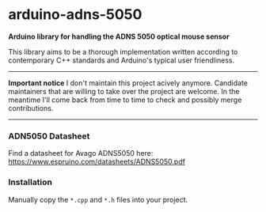 # arduino-adns-5050
**Arduino library for handling the ADNS 5050 optical mouse sensor**

This library aims to be a thorough implementation written according
to contemporary C++ standards and Arduino's typical user friendliness.

---

**Important notice**
I don't maintain this project acively anymore. Candidate maintainers
that are willing to take over the project are welcome. In the meantime
I'll come back from time to time to check and possibly merge
contributions.

---

### ADN5050 Datasheet
Find a datasheet for Avago ADNS5050 here: 
https://www.espruino.com/datasheets/ADNS5050.pdf


### Installation
Manually copy the `*.cpp` and `*.h` files into your project.
